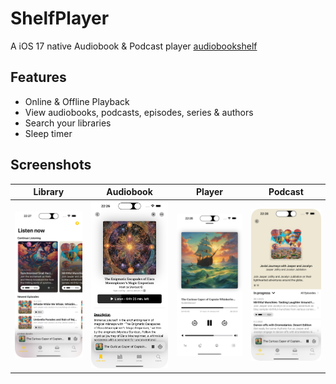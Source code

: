 #  ShelfPlayer

A iOS 17 native Audiobook & Podcast player [audiobookshelf](https://www.audiobookshelf.org)

## Features

- Online & Offline Playback
- View audiobooks, podcasts, episodes, series & authors
- Search your libraries
- Sleep timer

## Screenshots

| Library | Audiobook | Player | Podcast |
| ------------- | ------------- | ------------- | ------------- |
| <img src="/Screenshots/PodcastLibrary.png?raw=true" alt="Library" width="200"/> | <img src="/Screenshots/Audiobook.png?raw=true" alt="Album" width="200"/> | <img src="/Screenshots/Player.png?raw=true" alt="Player" width="200"/>  | <img src="/Screenshots/Podcast.png?raw=true" alt="Queue" width="200"/> 
